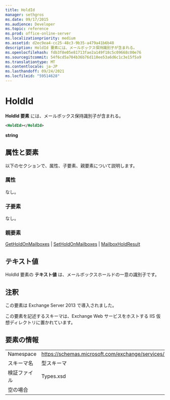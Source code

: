 ```yaml
---
title: HoldId
manager: sethgros
ms.date: 09/17/2015
ms.audience: Developer
ms.topic: reference
ms.prod: office-online-server
ms.localizationpriority: medium
ms.assetid: d2ec9ea4-cc25-48c3-9b35-a479a41b6b48
description: HoldId 要素には、メールボックス保持識別子が含まれる。
ms.openlocfilehash: fdb3f8e05e81713fae2a149f18c5c09668c00e76
ms.sourcegitcommit: 54f6cd5a704b36b76d110ee53a6d6c1c3e15f5a9
ms.translationtype: MT
ms.contentlocale: ja-JP
ms.lasthandoff: 09/24/2021
ms.locfileid: "59514628"
---
```

# <a name="holdid"></a>HoldId

**HoldId 要素** には、メールボックス保持識別子が含まれる。 
  
```XML
<HoldId></HoldId>
```

 **string**
## <a name="attributes-and-elements"></a>属性と要素

以下のセクションで、属性、子要素、親要素について説明します。
  
### <a name="attributes"></a>属性

なし。
  
### <a name="child-elements"></a>子要素

なし。
  
### <a name="parent-elements"></a>親要素

[GetHoldOnMailboxes](getholdonmailboxes.md)  | [SetHoldOnMailboxes](setholdonmailboxes.md)  | [MailboxHoldResult](mailboxholdresult.md)
  
## <a name="text-value"></a>テキスト値

HoldId 要素の **テキスト値** は、メールボックスホールドの一意の識別子です。 
  
## <a name="remarks"></a>注釈

この要素は Exchange Server 2013 で導入されました。
  
この要素を記述するスキーマは、Exchange Web サービスをホストする IIS 仮想ディレクトリに置かれています。
  
## <a name="element-information"></a>要素の情報

|||
|:-----|:-----|
|Namespace  <br/> |https://schemas.microsoft.com/exchange/services/2006/types  <br/> |
|スキーマ名  <br/> |型スキーマ  <br/> |
|検証ファイル  <br/> |Types.xsd  <br/> |
|空の場合  <br/> ||
   

